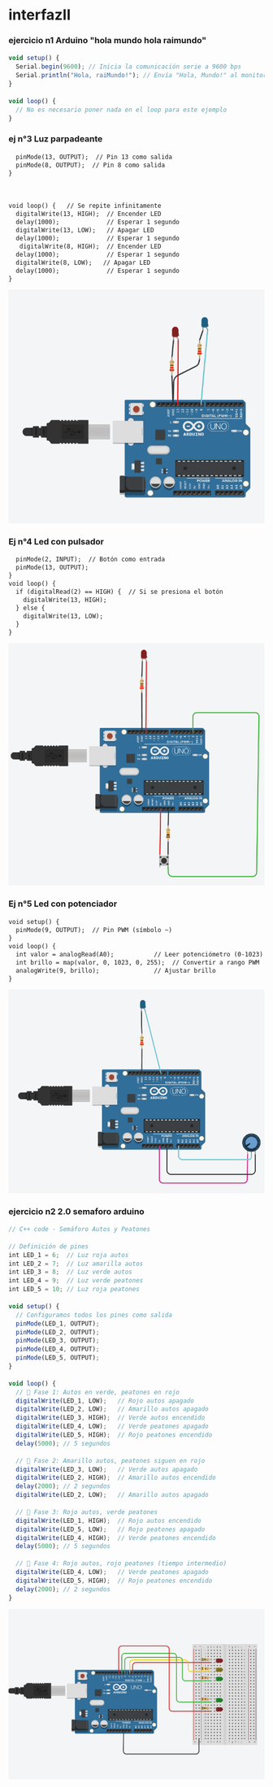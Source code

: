 # interfazII
### ejercicio n1 Arduino "hola mundo hola raimundo"

```js
void setup() {
  Serial.begin(9600); // Inicia la comunicación serie a 9600 bps
  Serial.println("Hola, raiMundo!"); // Envía "Hola, Mundo!" al monitor serie
}

void loop() {
  // No es necesario poner nada en el loop para este ejemplo
}
```




### ej n°3 Luz parpadeante 


```void setup() {  // Configuración inicial (ej: pines como entrada/salida)
  pinMode(13, OUTPUT);  // Pin 13 como salida
  pinMode(8, OUTPUT);  // Pin 8 como salida
}



void loop() {   // Se repite infinitamente
  digitalWrite(13, HIGH);  // Encender LED
  delay(1000);             // Esperar 1 segundo
  digitalWrite(13, LOW);   // Apagar LED
  delay(1000);             // Esperar 1 segundo
   digitalWrite(8, HIGH);  // Encender LED
  delay(1000);             // Esperar 1 segundo
  digitalWrite(8, LOW);   // Apagar LED
  delay(1000);             // Esperar 1 segundo
}
```
<img src="https://raw.githubusercontent.com/inarod/interfazII/refs/heads/main/IMG/blinker.png"/>


### Ej n°4 Led con pulsador


```void setup() {
  pinMode(2, INPUT);  // Botón como entrada
  pinMode(13, OUTPUT);
}
void loop() {
  if (digitalRead(2) == HIGH) {  // Si se presiona el botón
    digitalWrite(13, HIGH);
  } else {
    digitalWrite(13, LOW);
  }
}
```
<img src="https://raw.githubusercontent.com/inarod/interfazII/refs/heads/main/IMG/pulsador.png"/> 




###  Ej n°5 Led con potenciador

```
void setup() {
  pinMode(9, OUTPUT);  // Pin PWM (símbolo ~)
}
void loop() {
  int valor = analogRead(A0);           // Leer potenciómetro (0-1023)
  int brillo = map(valor, 0, 1023, 0, 255);  // Convertir a rango PWM
  analogWrite(9, brillo);               // Ajustar brillo
}

```
<img src="https://raw.githubusercontent.com/inarod/interfazII/refs/heads/main/IMG/potenciador.png"/>






### ejercicio n2 2.0 semaforo arduino


```js
// C++ code - Semáforo Autos y Peatones

// Definición de pines
int LED_1 = 6;  // Luz roja autos
int LED_2 = 7;  // Luz amarilla autos
int LED_3 = 8;  // Luz verde autos
int LED_4 = 9;  // Luz verde peatones
int LED_5 = 10; // Luz roja peatones

void setup() {
  // Configuramos todos los pines como salida
  pinMode(LED_1, OUTPUT);
  pinMode(LED_2, OUTPUT);
  pinMode(LED_3, OUTPUT);
  pinMode(LED_4, OUTPUT);
  pinMode(LED_5, OUTPUT);
}

void loop() {
  // 🚦 Fase 1: Autos en verde, peatones en rojo
  digitalWrite(LED_1, LOW);   // Rojo autos apagado
  digitalWrite(LED_2, LOW);   // Amarillo autos apagado
  digitalWrite(LED_3, HIGH);  // Verde autos encendido
  digitalWrite(LED_4, LOW);   // Verde peatones apagado
  digitalWrite(LED_5, HIGH);  // Rojo peatones encendido
  delay(5000); // 5 segundos

  // 🚦 Fase 2: Amarillo autos, peatones siguen en rojo
  digitalWrite(LED_3, LOW);   // Verde autos apagado
  digitalWrite(LED_2, HIGH);  // Amarillo autos encendido
  delay(2000); // 2 segundos
  digitalWrite(LED_2, LOW);   // Amarillo autos apagado

  // 🚦 Fase 3: Rojo autos, verde peatones
  digitalWrite(LED_1, HIGH);  // Rojo autos encendido
  digitalWrite(LED_5, LOW);   // Rojo peatones apagado
  digitalWrite(LED_4, HIGH);  // Verde peatones encendido
  delay(5000); // 5 segundos

  // 🚦 Fase 4: Rojo autos, rojo peatones (tiempo intermedio)
  digitalWrite(LED_4, LOW);   // Verde peatones apagado
  digitalWrite(LED_5, HIGH);  // Rojo peatones encendido
  delay(2000); // 2 segundos
}
```
<img src="https://raw.githubusercontent.com/inarod/interfazII/refs/heads/main/IMG/semaforo.png"/>
